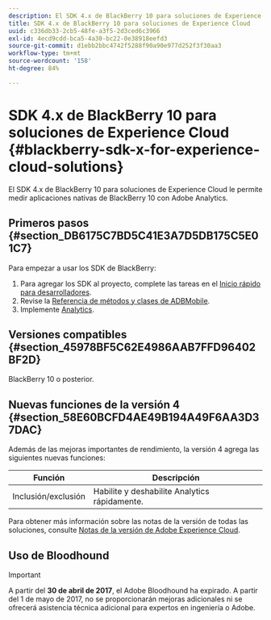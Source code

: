 ```yaml
---
description: El SDK 4.x de BlackBerry 10 para soluciones de Experience Cloud le permite medir aplicaciones nativas de BlackBerry 10 con Adobe Analytics.
title: SDK 4.x de BlackBerry 10 para soluciones de Experience Cloud
uuid: c336db33-2cb5-48fe-a3f5-2d3ced6c3966
exl-id: 4ecd9cdd-bca5-4a30-bc22-0e38918eefd3
source-git-commit: d1ebb2bbc4742f5288f90a90e977d252f3f30aa3
workflow-type: tm+mt
source-wordcount: '158'
ht-degree: 84%

---
```


# SDK 4.x de BlackBerry 10 para soluciones de Experience Cloud {#blackberry-sdk-x-for-experience-cloud-solutions}

El SDK 4.x de BlackBerry 10 para soluciones de Experience Cloud le permite medir aplicaciones nativas de BlackBerry 10 con Adobe Analytics.

## Primeros pasos {#section_DB6175C7BD5C41E3A7D5DB175C5E01C7}

Para empezar a usar los SDK de BlackBerry:

1. Para agregar los SDK al proyecto, complete las tareas en el [Inicio rápido para desarrolladores](/help/blackberry/dev-qs.md).
1. Revise la [Referencia de métodos y clases de ADBMobile](/help/blackberry/methods.md).
1. Implemente [Analytics](/help/blackberry/analytics.md).

## Versiones compatibles {#section_45978BF5C62E4986AAB7FFD96402BF2D}

BlackBerry 10 o posterior.

## Nuevas funciones de la versión 4 {#section_58E60BCFD4AE49B194A49F6AA3D37DAC}

Además de las mejoras importantes de rendimiento, la versión 4 agrega las siguientes nuevas funciones:

| Función | Descripción |
|--- |--- |
| Inclusión/exclusión | Habilite y deshabilite Analytics rápidamente. |

Para obtener más información sobre las notas de la versión de todas las soluciones, consulte [Notas de la versión de Adobe Experience Cloud](https://experienceleague.adobe.com/docs/release-notes/experience-cloud/current.html?lang=es).

## Uso de Bloodhound

>[!IMPORTANT]
>
>A partir del **30 de abril de 2017**, el Adobe Bloodhound ha expirado. A partir del 1 de mayo de 2017, no se proporcionarán mejoras adicionales ni se ofrecerá asistencia técnica adicional para expertos en ingeniería o Adobe.
